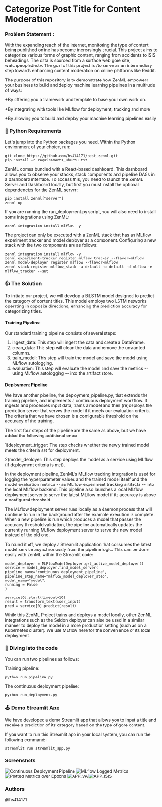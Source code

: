
# Categorize Post Title for Content Moderation

### Problem Statement : 
With the expanding reach of the internet, monitoring the type of content being published online has become increasingly crucial. This project aims to categorize various forms of graphic content, ranging from accidents to ISIS beheadings. The data is sourced from a surface web gore site, watchpeopledie.tv. The goal of this project is /to serve as an intermediary step towards enhancing content moderation on online platforms like Reddit.

The purpose of this repository is to demonstrate how ZenML empowers your business to build and deploy machine learning pipelines in a multitude of ways:

+By offering you a framework and template to base your own work on.

+By integrating with tools like MLflow for deployment, tracking and more

+By allowing you to build and deploy your machine learning pipelines easily

### 🐍 Python Requirements

Let's jump into the Python packages you need. Within the Python environment of your choice, run:

```
git clone https://github.com/hs414171/test_zenml.git
pip install -r requirements_ubuntu.txt
```
ZenML comes bundled with a React-based dashboard. This dashboard allows you to observe your stacks, stack components and pipeline DAGs in a dashboard interface. To access this, you need to launch the ZenML Server and Dashboard locally, but first you must install the optional dependencies for the ZenML server:

```
pip install zenml["server"]
zenml up
```

If you are running the run_deployment.py script, you will also need to install some integrations using ZenML:

```
zenml integration install mlflow -y
```

The project can only be executed with a ZenML stack that has an MLflow experiment tracker and model deployer as a component. Configuring a new stack with the two components are as follows:

```
zenml integration install mlflow -y
zenml experiment-tracker register mlflow_tracker --flavor=mlflow
zenml model-deployer register mlflow --flavor=mlflow
zenml stack register mlflow_stack -a default -o default -d mlflow -e mlflow_tracker --set
```

### 👍 The Solution
To initiate our project, we will develop a BiLSTM model designed to predict the category of content titles. This model employs two LSTM networks operating in opposite directions, enhancing the prediction accuracy for categorizing titles.

#### Training Pipeline
Our standard training pipeline consists of several steps:

1) ingest_data: This step will ingest the data and create a DataFrame.
2) clean_data: This step will clean the data and remove the unwanted columns.
3) train_model: This step will train the model and save the model using MLflow autologging.
4) evaluation: This step will evaluate the model and save the metrics -- using MLflow autologging -- into the artifact store.

#### Deployment Pipeline

We have another pipeline, the deployment_pipeline.py, that extends the training pipeline, and implements a continuous deployment workflow. It ingests and processes input data, trains a model and then (re)deploys the prediction server that serves the model if it meets our evaluation criteria. The criteria that we have chosen is a configurable threshold on the accuracy of the training.

The first four steps of the pipeline are the same as above, but we have added the following additional ones:

1)deployment_trigger: The step checks whether the newly trained model meets the criteria set for deployment.

2)model_deployer: This step deploys the model as a service using MLflow (if deployment criteria is met).

In the deployment pipeline, ZenML's MLflow tracking integration is used for logging the hyperparameter values and the trained model itself and the model evaluation metrics -- as MLflow experiment tracking artifacts -- into the local MLflow backend. This pipeline also launches a local MLflow deployment server to serve the latest MLflow model if its accuracy is above a configured threshold.

The MLflow deployment server runs locally as a daemon process that will continue to run in the background after the example execution is complete. When a new pipeline is run which produces a model that passes the accuracy threshold validation, the pipeline automatically updates the currently running MLflow deployment server to serve the new model instead of the old one.

To round it off, we deploy a Streamlit application that consumes the latest model service asynchronously from the pipeline logic. This can be done easily with ZenML within the Streamlit code:

```
model_deployer = MLFlowModelDeployer.get_active_model_deployer()
service = model_deployer.find_model_server(
pipeline_name="continuous_deployment_pipeline",
pipeline_step_name="mlflow_model_deployer_step",
model_name="model",
running = False
)

service[0].start(timeout=10)
result = transform_text(user_input)
pred = service[0].predict(result)  

```
While this ZenML Project trains and deploys a model locally, other ZenML integrations such as the Seldon deployer can also be used in a similar manner to deploy the model in a more production setting (such as on a Kubernetes cluster). We use MLflow here for the convenience of its local deployment.

### 📓 Diving into the code

You can run two pipelines as follows:

Training pipeline:
```
python run_pipeline.py
```
The continuous deployment pipeline:
```
python run_deployment.py
```
### 🕹 Demo Streamlit App
We have developed a demo Streamlit app that allows you to input a title and receive a prediction of its category based on the type of gore content.

If you want to run this Streamlit app in your local system, you can run the following command:-
```
streamlit run streamlit_app.py

```




### Screenshots

![Continuous Deployment Pipeline](https://github.com/hs414171/test_zenml/static/Continuous_Deployment.png)
![MLflow Logged Metrics](https://github.com/hs414171/test_zenml/static/Logged_Metrics.png)
![Plotted Metrics over Epochs](https://github.com/hs414171/test_zenml/static/Model_Metrics.png)
![APP_VA](https://github.com/hs414171/test_zenml/static/Vehicular_Accident.png)
![APP_ISIS](https://github.com/hs414171/test_zenml/static/Isis_Beheading.png)


### Authors

@hs414171